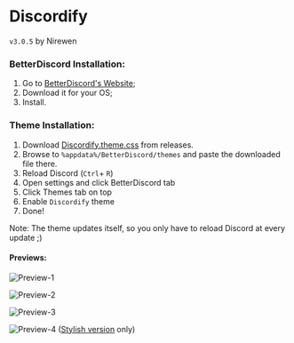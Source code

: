 # Discordify

`v3.0.5` by Nirewen

### BetterDiscord Installation:

1. Go to [BetterDiscord's Website](http://betterdiscord.net);
2. Download it for your OS;
3. Install.

### Theme Installation:

1. Download [Discordify.theme.css](https://github.com/nirewen/Discordify/releases/download/v3.0.5/Discordify.theme.css) from releases.
2. Browse to `%appdata%/BetterDiscord/themes` and paste the downloaded file there.
3. Reload Discord (`Ctrl`+ `R`)
4. Open settings and click BetterDiscord tab
5. Click Themes tab on top
6. Enable `Discordify` theme
7. Done!

Note: The theme updates itself, so you only have to reload Discord at every update ;)

#### **Previews:**
![Preview-1](http://nirewen.s-ul.eu/gX0Z18Q2.png)

![Preview-2](http://nirewen.s-ul.eu/Iev6Ieax.png)

![Preview-3](http://nirewen.s-ul.eu/37zYRkYx.png)

![Preview-4](http://nirewen.s-ul.eu/cl07P761.png)
([Stylish version](https://userstyles.org/styles/126680/discordify) only)
